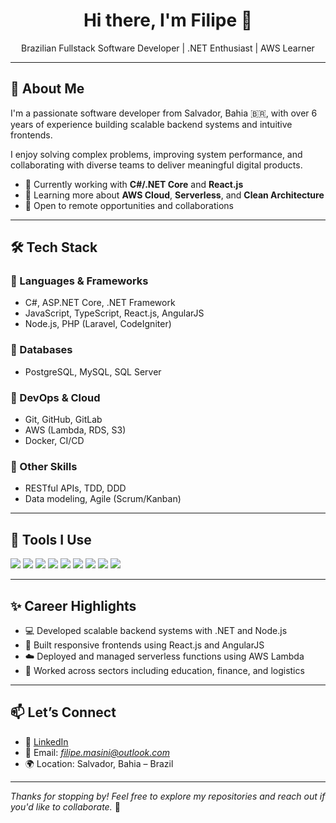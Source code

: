 <h1 align="center">Hi there, I'm Filipe 👋</h1>

<p align="center">
  Brazilian Fullstack Software Developer | .NET Enthusiast | AWS Learner
</p>

---

## 💼 About Me

I'm a passionate software developer from Salvador, Bahia 🇧🇷, with over 6 years of experience building scalable backend systems and intuitive frontends.

I enjoy solving complex problems, improving system performance, and collaborating with diverse teams to deliver meaningful digital products.

- 🔭 Currently working with **C#/.NET Core** and **React.js**
- 🌱 Learning more about **AWS Cloud**, **Serverless**, and **Clean Architecture**
- 🤝 Open to remote opportunities and collaborations

---

## 🛠️ Tech Stack

### 🔹 Languages & Frameworks
- C#, ASP.NET Core, .NET Framework
- JavaScript, TypeScript, React.js, AngularJS
- Node.js, PHP (Laravel, CodeIgniter)

### 🔹 Databases
- PostgreSQL, MySQL, SQL Server

### 🔹 DevOps & Cloud
- Git, GitHub, GitLab
- AWS (Lambda, RDS, S3)
- Docker, CI/CD

### 🔹 Other Skills
- RESTful APIs, TDD, DDD
- Data modeling, Agile (Scrum/Kanban)

---

## 🧪 Tools I Use

<p align="left">
  <img src="https://img.shields.io/badge/.NET-512BD4?style=for-the-badge&logo=dotnet&logoColor=white"/>
  <img src="https://img.shields.io/badge/C%23-239120?style=for-the-badge&logo=c-sharp&logoColor=white"/>
  <img src="https://img.shields.io/badge/React-20232A?style=for-the-badge&logo=react&logoColor=61DAFB"/>
  <img src="https://img.shields.io/badge/Node.js-339933?style=for-the-badge&logo=nodedotjs&logoColor=white"/>
  <img src="https://img.shields.io/badge/PostgreSQL-4169E1?style=for-the-badge&logo=postgresql&logoColor=white"/>
  <img src="https://img.shields.io/badge/AWS-232F3E?style=for-the-badge&logo=amazon-aws&logoColor=white"/>
  <img src="https://img.shields.io/badge/Laravel-F55247?style=for-the-badge&logo=laravel&logoColor=white"/>
  <img src="https://img.shields.io/badge/MySQL-00758F?style=for-the-badge&logo=mysql&logoColor=white"/>
  <img src="https://img.shields.io/badge/Git-F05032?style=for-the-badge&logo=git&logoColor=white"/>
</p>

---

## ✨ Career Highlights

- 💻 Developed scalable backend systems with .NET and Node.js
- 🚀 Built responsive frontends using React.js and AngularJS
- ☁️ Deployed and managed serverless functions using AWS Lambda
- 🧠 Worked across sectors including education, finance, and logistics

---

## 📫 Let’s Connect

- 🔗 [LinkedIn](https://linkedin.com/in/filipe4010)
- 📧 Email: *filipe.masini@outlook.com*
- 🌍 Location: Salvador, Bahia – Brazil

---

_Thanks for stopping by! Feel free to explore my repositories and reach out if you'd like to collaborate._ 🙌
